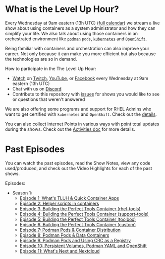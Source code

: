 # What is the Level Up Hour?

Every Wednesday at 9am eastern (13h UTC) ([full calendar](https://red.ht/streamcal)) we stream a live show about using containers as a system administrator and how they can simplify your life.
We also talk about using those containers in an orchestrated environment like [`podman`](https://podman.io/) `pods`, [`kubernetes`](https://kubernetes.io/)  and [`OpenShift`](https://openshift.com).

Being familiar with containers and orchestration can also improve your career.
Not only because it can make you more efficient but also because the technologies are so in demand.

How to participate in the The Level Up Hour:

* [Watch](https://openshift.tv) on [Twitch](https://www.twitch.tv/redhatopenshift), [YouTube](https://www.youtube.com/openshift), or [Facebook](https://www.facebook.com/openshift) every Wednesday at 9am eastern (13h UTC)
* Chat with us on [Discord](https://discord.gg/5VMVGJt)
* Contribute to this repository with [issues](https://github.com/level-up-hour/episodes/issues) for shows you would like to see or questions that weren't answered

We are also offering some programs and support for RHEL Admins who want to get certified with `kubernetes` and `OpenShift`.
Check out the [details](https://red.ht/leveluphour).

You can also collect Internet Points in various ways with point total updates during the shows.
Check out the [Activities doc](activities.md) for more details.

# Past Episodes

You can watch the past episodes, read the Show Notes, view any code used/produced, and check out the Video Highlights for each of the past shows.

Episodes:

* Season 1:
    * [Episode 1: What's TLUH & Quick Container Apps](S1E1/README.md)
    * [Episode 2: Helper scripts in containers](S1E2/README.md)
    * [Episode 3: Building the Perfect Tools Container (rhel-tools)](S1E3/README.md)
    * [Episode 4: Building the Perfect Tools Container (support-tools)](S1E4/README.md)
    * [Episode 5: Building the Perfect Tools Container (toolbox)](S1E5/README.md)
    * [Episode 6: Building the Perfect Tools Container (custom)](S1E6/README.md)
    * [Episode 7: Podman Pods & Container Distribution](S1E7/README.md)
    * [Episode 8: Podman Pods & Data Containers](S1E8/README.md)
    * [Episode 9: Podman Pods and Using CRC as a Registry](S1E9/README.md)
    * [Episode 10: Persistent Volumes, Podman YAML and OpenShift](S1E10/README.md)
    * [Episode 11: What's Next and Nextcloud](S1E11/README.md)
    


